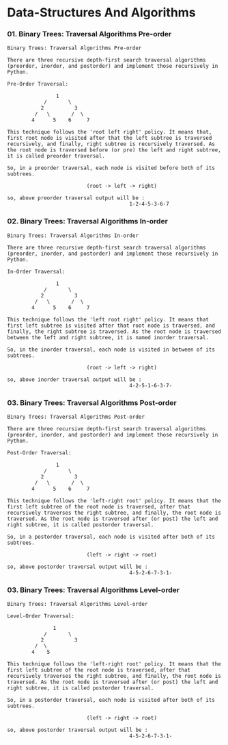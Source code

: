 # Data-Structures And Algorithms


### 01. Binary Trees: Traversal Algorithms Pre-order

    Binary Trees: Traversal Algorithms Pre-order

    There are three recursive depth-first search traversal algorithms (preorder, inorder, and postorder) and implement those recursively in Python.

    Pre-Order Traversal:

                    1
                /       \
               2          3
             /   \       /  \  
            4      5    6     7

    This technique follows the 'root left right' policy. It means that, first root node is visited after that the left subtree is traversed recursively, and finally, right subtree is recursively traversed. As the root node is traversed before (or pre) the left and right subtree, it is called preorder traversal.

    So, in a preorder traversal, each node is visited before both of its subtrees.

                              (root -> left -> right)

    so, above preorder traversal output will be : 
                                            1-2-4-5-3-6-7
                                            
### 02. Binary Trees: Traversal Algorithms In-order

    Binary Trees: Traversal Algorithms In-order

    There are three recursive depth-first search traversal algorithms (preorder, inorder, and postorder) and implement those recursively in Python.

    In-Order Traversal:
    
                    1
                /       \
               2          3
             /   \       /  \  
            4      5    6     7

    This technique follows the 'left root right' policy. It means that first left subtree is visited after that root node is traversed, and finally, the right subtree is traversed. As the root node is traversed between the left and right subtree, it is named inorder traversal.

    So, in the inorder traversal, each node is visited in between of its subtrees.

                              (root -> left -> right)

    so, above inorder traversal output will be : 
                                            4-2-5-1-6-3-7-

### 03. Binary Trees: Traversal Algorithms Post-order

    Binary Trees: Traversal Algorithms Post-order

    There are three recursive depth-first search traversal algorithms (preorder, inorder, and postorder) and implement those recursively in Python.

    Post-Order Traversal:
    
                    1
                /       \
               2          3
             /   \       /  \  
            4      5    6     7

    This technique follows the 'left-right root' policy. It means that the first left subtree of the root node is traversed, after that recursively traverses the right subtree, and finally, the root node is traversed. As the root node is traversed after (or post) the left and right subtree, it is called postorder traversal.

    So, in a postorder traversal, each node is visited after both of its subtrees.

                              (left -> right -> root)

    so, above postorder traversal output will be : 
                                            4-5-2-6-7-3-1-
    
### 03. Binary Trees: Traversal Algorithms Level-order

    Binary Trees: Traversal Algorithms Level-order

    Level-Order Traversal:
    
                   1
                /       \
               2          3
             /  \          
            4    5     

    This technique follows the 'left-right root' policy. It means that the first left subtree of the root node is traversed, after that recursively traverses the right subtree, and finally, the root node is traversed. As the root node is traversed after (or post) the left and right subtree, it is called postorder traversal.

    So, in a postorder traversal, each node is visited after both of its subtrees.

                              (left -> right -> root)

    so, above postorder traversal output will be : 
                                            4-5-2-6-7-3-1-
    
